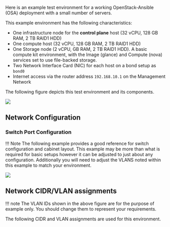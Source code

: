 Here is an example test environment for a working OpenStack-Ansible (OSA) deployment with a small number of servers.

This example environment has the following characteristics:

- One infrastructure node for the **control plane** host (32 vCPU, 128 GB RAM, 2 TB RAID1 HDD)
- One compute host (32 vCPU, 128 GB RAM, 2 TB RAID1 HDD)
- One Storage node (2 vCPU,  GB RAM, 2 TB RAID1 HDD). A basic compute kit environment, with the Image (glance) and Compute (nova) services set to use file-backed storage.
- Two Network Interface Card (NIC) for each host on a bond setup as `bond0`
- Internet access via the router address `192.168.10.1` on the Management Network

The following figure depicts this test environment and its components.

![](img/openstack-test-env.jpg)

## Network Configuration

### Switch Port Configuration

!!! Note
    The following example provides a good reference for switch configuration and cabinet layout. This example may be more than what is required for basic setups however it can be adjusted to just about any configuration. Additionally you will need to adjust the VLANS noted within this example to match your environment.

![](img/switch-port-config.jpg)

## Network CIDR/VLAN assignments

!!! note
    The VLAN IDs shown in the above figure  are  for the purpose of example only. You should change them to represent your requirements. 

The following CIDR and VLAN assignments are used for this environment.
